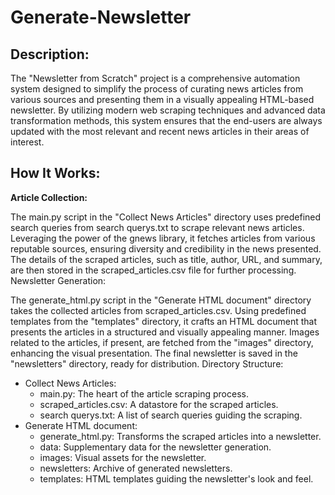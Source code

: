 # Generate-Newsletter

## Description:
The "Newsletter from Scratch" project is a comprehensive automation system designed to simplify the process of curating news articles from various sources and presenting them in a visually appealing HTML-based newsletter. By utilizing modern web scraping techniques and advanced data transformation methods, this system ensures that the end-users are always updated with the most relevant and recent news articles in their areas of interest.

## How It Works:
**Article Collection:**

The main.py script in the "Collect News Articles" directory uses predefined search queries from search querys.txt to scrape relevant news articles.
Leveraging the power of the gnews library, it fetches articles from various reputable sources, ensuring diversity and credibility in the news presented.
The details of the scraped articles, such as title, author, URL, and summary, are then stored in the scraped_articles.csv file for further processing.
Newsletter Generation:

The generate_html.py script in the "Generate HTML document" directory takes the collected articles from scraped_articles.csv.
Using predefined templates from the "templates" directory, it crafts an HTML document that presents the articles in a structured and visually appealing manner.
Images related to the articles, if present, are fetched from the "images" directory, enhancing the visual presentation.
The final newsletter is saved in the "newsletters" directory, ready for distribution.
Directory Structure:

- Collect News Articles:
  - main.py: The heart of the article scraping process.
  - scraped_articles.csv: A datastore for the scraped articles.
  - search querys.txt: A list of search queries guiding the scraping.
- Generate HTML document:
  - generate_html.py: Transforms the scraped articles into a newsletter.
  - data: Supplementary data for the newsletter generation.
  - images: Visual assets for the newsletter.
  - newsletters: Archive of generated newsletters.
  - templates: HTML templates guiding the newsletter's look and feel.
